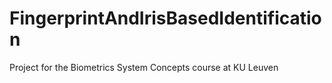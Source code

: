 # FingerprintAndIrisBasedIdentification
Project for the Biometrics System Concepts course at KU Leuven
